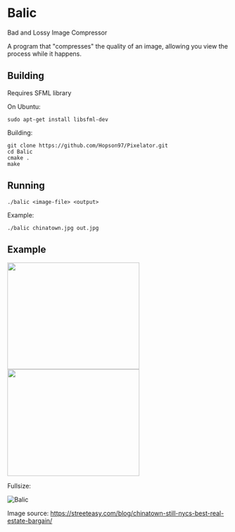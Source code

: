 # Balic

Bad and Lossy Image Compressor

A program that "compresses" the quality of an image, allowing you view the process while it happens.

## Building

Requires SFML library

On Ubuntu:

```
sudo apt-get install libsfml-dev
```

Building:

```
git clone https://github.com/Hopson97/Pixelator.git
cd Balic
cmake .
make
```

## Running

```
./balic <image-file> <output>
```

Example:
```
./balic chinatown.jpg out.jpg
```


## Example


<span><img src="https://wp.zillowstatic.com/streeteasy/2/Chinatown-Madhu-Nair-flickr.jpg" width="300" height="242"></span><span><img src="https://i.imgur.com/tAchXKD.gif " width="300" height="242"></span>

Fullsize:

![Balic](https://i.imgur.com/tAchXKD.gif)


Image source: https://streeteasy.com/blog/chinatown-still-nycs-best-real-estate-bargain/